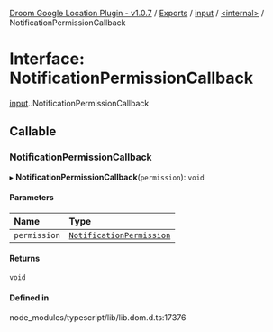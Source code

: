 [Droom Google Location Plugin - v1.0.7](../README.md) / [Exports](../modules.md) / [input](../modules/input.md) / [<internal\>](../modules/input._internal_.md) / NotificationPermissionCallback

# Interface: NotificationPermissionCallback

[input](../modules/input.md).[<internal>](../modules/input._internal_.md).NotificationPermissionCallback

## Callable

### NotificationPermissionCallback

▸ **NotificationPermissionCallback**(`permission`): `void`

#### Parameters

| Name | Type |
| :------ | :------ |
| `permission` | [`NotificationPermission`](../modules/input._internal_.md#notificationpermission) |

#### Returns

`void`

#### Defined in

node_modules/typescript/lib/lib.dom.d.ts:17376
